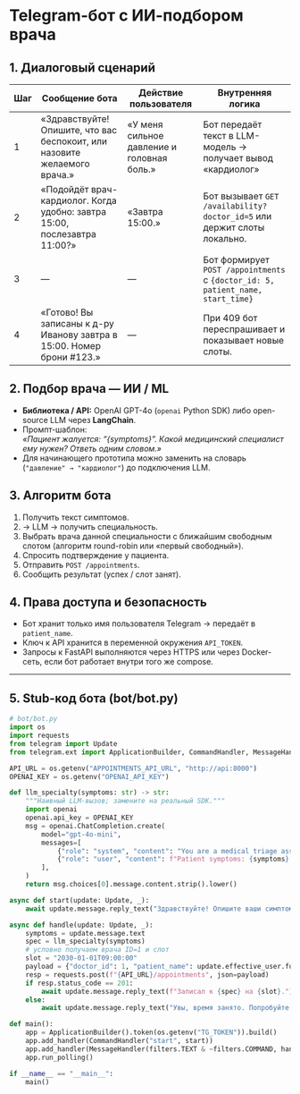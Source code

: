 <!-- docs/bot_scenario.md -->

# Telegram-бот c ИИ-подбором врача

## 1. Диалоговый сценарий

| Шаг | Сообщение бота | Действие пользователя | Внутренняя логика |
|-----|----------------|-----------------------|-------------------|
| 1   | «Здравствуйте! Опишите, что вас беспокоит, или назовите желаемого врача.» | «У меня сильное давление и головная боль.» | Бот передаёт текст в LLM-модель → получает вывод «кардиолог» |
| 2   | «Подойдёт врач-кардиолог. Когда удобно: завтра 15:00, послезавтра 11:00?» | «Завтра 15:00.» | Бот вызывает `GET /availability?doctor_id=5` или держит слоты локально. |
| 3   | — | — | Бот формирует `POST /appointments` с `{doctor_id: 5, patient_name, start_time}` |
| 4   | «Готово! Вы записаны к д-ру Иванову завтра в 15:00. Номер брони #123.» | — | При 409 бот переспрашивает и показывает новые слоты. |

## 2. Подбор врача — ИИ / ML

* **Библиотека / API:** OpenAI GPT-4o (`openai` Python SDK) либо open-source LLM через **LangChain**.  
* Промпт-шаблон:  
  *«Пациент жалуется: “{symptoms}”. Какой медицинский специалист ему нужен? Ответь одним словом.»*  
* Для начинающего прототипа можно заменить на словарь (`"давление" → "кардиолог"`) до подключения LLM.

## 3. Алгоритм бота

1. Получить текст симптомов.  
2. → LLM → получить специальность.  
3. Выбрать врача данной специальности с ближайшим свободным слотом (алгоритм round-robin или «первый свободный»).  
4. Спросить подтверждение у пациента.  
5. Отправить `POST /appointments`.  
6. Сообщить результат (успех / слот занят).

## 4. Права доступа и безопасность

* Бот хранит только имя пользователя Telegram → передаёт в `patient_name`.  
* Ключ к API хранится в переменной окружения `API_TOKEN`.  
* Запросы к FastAPI выполняются через HTTPS или через Docker-сеть, если бот работает внутри того же compose.

---

## 5. Stub-код бота (bot/bot.py)

```python
# bot/bot.py
import os
import requests
from telegram import Update
from telegram.ext import ApplicationBuilder, CommandHandler, MessageHandler, filters

API_URL = os.getenv("APPOINTMENTS_API_URL", "http://api:8000")
OPENAI_KEY = os.getenv("OPENAI_API_KEY")

def llm_specialty(symptoms: str) -> str:
    """Наивный LLM-вызов; замените на реальный SDK."""
    import openai
    openai.api_key = OPENAI_KEY
    msg = openai.ChatCompletion.create(
        model="gpt-4o-mini",
        messages=[
            {"role": "system", "content": "You are a medical triage assistant."},
            {"role": "user", "content": f"Patient symptoms: {symptoms}. Single word specialty?"},
        ],
    )
    return msg.choices[0].message.content.strip().lower()

async def start(update: Update, _):
    await update.message.reply_text("Здравствуйте! Опишите ваши симптомы.")

async def handle(update: Update, _):
    symptoms = update.message.text
    spec = llm_specialty(symptoms)
    # условно получаем врача ID=1 и слот
    slot = "2030-01-01T09:00:00"
    payload = {"doctor_id": 1, "patient_name": update.effective_user.full_name, "start_time": slot}
    resp = requests.post(f"{API_URL}/appointments", json=payload)
    if resp.status_code == 201:
        await update.message.reply_text(f"Записал к {spec} на {slot}.")
    else:
        await update.message.reply_text("Увы, время занято. Попробуйте другое.")

def main():
    app = ApplicationBuilder().token(os.getenv("TG_TOKEN")).build()
    app.add_handler(CommandHandler("start", start))
    app.add_handler(MessageHandler(filters.TEXT & ~filters.COMMAND, handle))
    app.run_polling()

if __name__ == "__main__":
    main()

